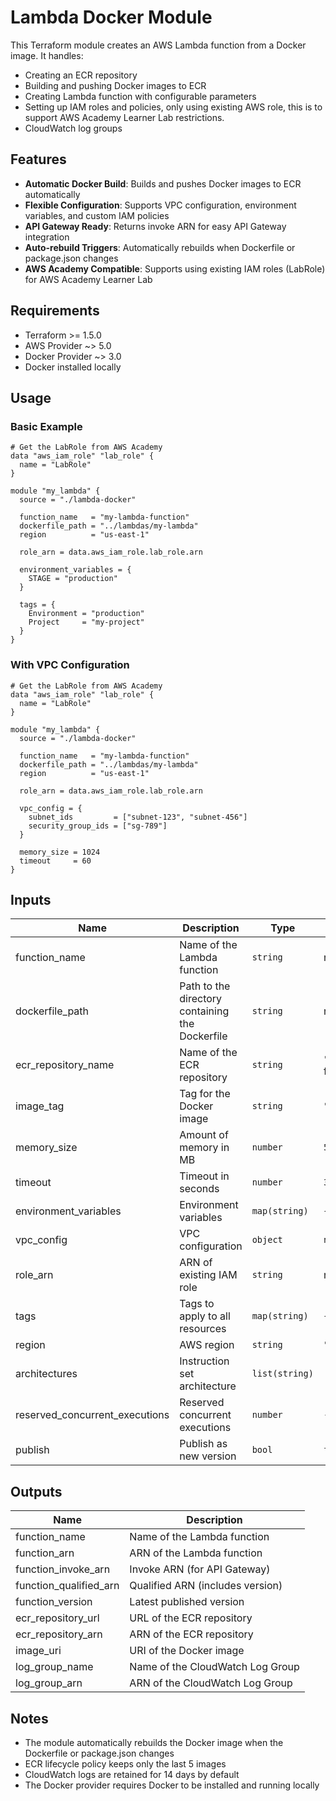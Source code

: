 # Lambda Docker Module

This Terraform module creates an AWS Lambda function from a Docker image. It handles:
- Creating an ECR repository
- Building and pushing Docker images to ECR
- Creating Lambda function with configurable parameters
- Setting up IAM roles and policies, only using existing AWS role, this is to support AWS Academy Learner Lab restrictions.
- CloudWatch log groups

## Features

- **Automatic Docker Build**: Builds and pushes Docker images to ECR automatically
- **Flexible Configuration**: Supports VPC configuration, environment variables, and custom IAM policies
- **API Gateway Ready**: Returns invoke ARN for easy API Gateway integration
- **Auto-rebuild Triggers**: Automatically rebuilds when Dockerfile or package.json changes
- **AWS Academy Compatible**: Supports using existing IAM roles (LabRole) for AWS Academy Learner Lab

## Requirements

- Terraform >= 1.5.0
- AWS Provider ~> 5.0
- Docker Provider ~> 3.0
- Docker installed locally

## Usage

### Basic Example


```hcl
# Get the LabRole from AWS Academy
data "aws_iam_role" "lab_role" {
  name = "LabRole"
}

module "my_lambda" {
  source = "./lambda-docker"

  function_name   = "my-lambda-function"
  dockerfile_path = "../lambdas/my-lambda"
  region          = "us-east-1"

  role_arn = data.aws_iam_role.lab_role.arn

  environment_variables = {
    STAGE = "production"
  }

  tags = {
    Environment = "production"
    Project     = "my-project"
  }
}
```

### With VPC Configuration

```hcl
# Get the LabRole from AWS Academy
data "aws_iam_role" "lab_role" {
  name = "LabRole"
}

module "my_lambda" {
  source = "./lambda-docker"

  function_name   = "my-lambda-function"
  dockerfile_path = "../lambdas/my-lambda"
  region          = "us-east-1"

  role_arn = data.aws_iam_role.lab_role.arn

  vpc_config = {
    subnet_ids         = ["subnet-123", "subnet-456"]
    security_group_ids = ["sg-789"]
  }

  memory_size = 1024
  timeout     = 60
}
```

## Inputs

| Name | Description | Type | Default | Required |
|------|-------------|------|---------|:--------:|
| function_name | Name of the Lambda function | `string` | n/a | yes |
| dockerfile_path | Path to the directory containing the Dockerfile | `string` | n/a | yes |
| ecr_repository_name | Name of the ECR repository | `string` | `""` (uses function_name) | no |
| image_tag | Tag for the Docker image | `string` | `"latest"` | no |
| memory_size | Amount of memory in MB | `number` | `512` | no |
| timeout | Timeout in seconds | `number` | `30` | no |
| environment_variables | Environment variables | `map(string)` | `{}` | no |
| vpc_config | VPC configuration | `object` | `null` | no |
| role_arn | ARN of existing IAM role | `string` | n/a | yes |
| tags | Tags to apply to all resources | `map(string)` | `{}` | no |
| region | AWS region | `string` | `"us-east-1"` | no |
| architectures | Instruction set architecture | `list(string)` | `["x86_64"]` | no |
| reserved_concurrent_executions | Reserved concurrent executions | `number` | `-1` | no |
| publish | Publish as new version | `bool` | `false` | no |

## Outputs

| Name | Description |
|------|-------------|
| function_name | Name of the Lambda function |
| function_arn | ARN of the Lambda function |
| function_invoke_arn | Invoke ARN (for API Gateway) |
| function_qualified_arn | Qualified ARN (includes version) |
| function_version | Latest published version |
| ecr_repository_url | URL of the ECR repository |
| ecr_repository_arn | ARN of the ECR repository |
| image_uri | URI of the Docker image |
| log_group_name | Name of the CloudWatch Log Group |
| log_group_arn | ARN of the CloudWatch Log Group |

## Notes

- The module automatically rebuilds the Docker image when the Dockerfile or package.json changes
- ECR lifecycle policy keeps only the last 5 images
- CloudWatch logs are retained for 14 days by default
- The Docker provider requires Docker to be installed and running locally
